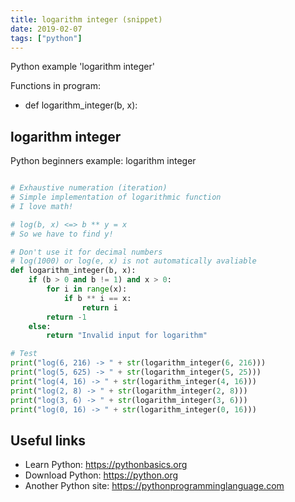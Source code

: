 ```yaml
---
title: logarithm integer (snippet)
date: 2019-02-07
tags: ["python"]
---
```

Python example 'logarithm integer'

Functions in program: 
* def logarithm_integer(b, x):

## logarithm integer

Python beginners example: logarithm integer

```python

# Exhaustive numeration (iteration)
# Simple implementation of logarithmic function
# I love math!

# log(b, x) <=> b ** y = x
# So we have to find y!

# Don't use it for decimal numbers
# log(1000) or log(e, x) is not automatically avaliable
def logarithm_integer(b, x):
	if (b > 0 and b != 1) and x > 0:
		for i in range(x):
			if b ** i == x:
				return i 
		return -1
	else:
		return "Invalid input for logarithm"

# Test
print("log(6, 216) -> " + str(logarithm_integer(6, 216)))
print("log(5, 625) -> " + str(logarithm_integer(5, 25)))
print("log(4, 16) -> " + str(logarithm_integer(4, 16)))
print("log(2, 8) -> " + str(logarithm_integer(2, 8)))
print("log(3, 6) -> " + str(logarithm_integer(3, 6)))
print("log(0, 16) -> " + str(logarithm_integer(0, 16)))


```

## Useful links

- Learn Python: https://pythonbasics.org
- Download Python: https://python.org
- Another Python site: https://pythonprogramminglanguage.com
